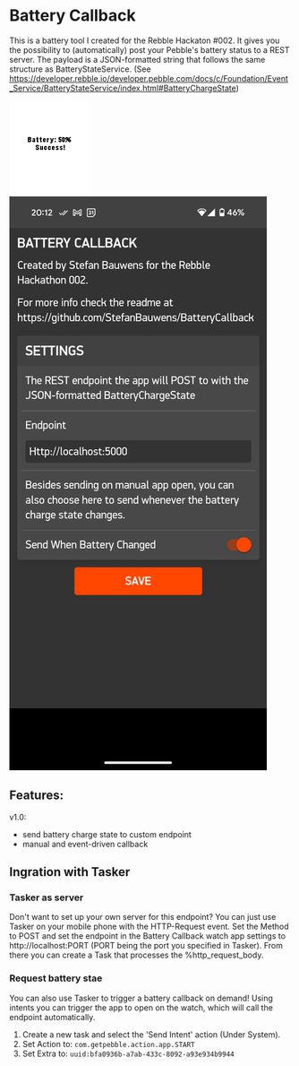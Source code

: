 # Battery Callback
This is a battery tool I created for the Rebble Hackaton #002.
It gives you the possibility to (automatically) post your Pebble's battery status to a REST server.
The payload is a JSON-formatted string that follows the same structure as BatteryStateService. (See https://developer.rebble.io/developer.pebble.com/docs/c/Foundation/Event_Service/BatteryStateService/index.html#BatteryChargeState)

![Battery Callback app screenshot](BatteryCallback/screenshot3.png)
![Battery Callback Phone Config screenshot](BatteryCallback/screenshot_config.png)

## Features:
v1.0:
- send battery charge state to custom endpoint
- manual and event-driven callback 

## Ingration with Tasker
### Tasker as server
Don't want to set up your own server for this endpoint? You can just use Tasker on your mobile phone with the HTTP-Request event. 
Set the Method to POST and set the endpoint in the Battery Callback watch app settings to http://localhost:PORT (PORT being the port you specified in Tasker).
From there you can create a Task that processes the %http_request_body. 

### Request battery stae
You can also use Tasker to trigger a battery callback on demand! Using intents you can trigger the app to open on the watch, which will call the endpoint automatically.
1. Create a new task and select the 'Send Intent' action (Under System). 
2. Set Action to: `com.getpebble.action.app.START`
3. Set Extra to: `uuid:bfa0936b-a7ab-433c-8092-a93e934b9944`
